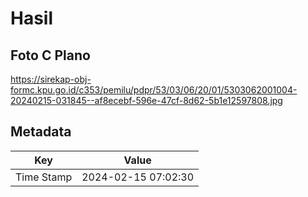 # Hasil

## Foto C Plano

https://sirekap-obj-formc.kpu.go.id/c353/pemilu/pdpr/53/03/06/20/01/5303062001004-20240215-031845--af8ecebf-596e-47cf-8d62-5b1e12597808.jpg


## Metadata

| Key        | Value               |
| ---------- | ------------------- |
| Time Stamp | 2024-02-15 07:02:30 |



